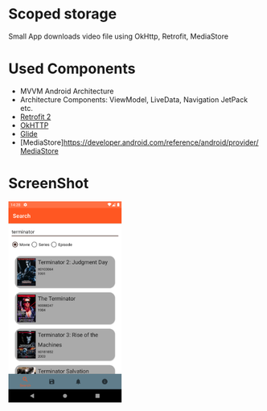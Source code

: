# Scoped storage
Small App downloads video file using OkHttp, Retrofit, MediaStore
# Used Components
* MVVM Android Architecture
* Architecture Components: ViewModel, LiveData, Navigation JetPack  etc.
* [Retrofit 2](https://square.github.io/retrofit/)
* [OkHTTP](https://square.github.io/okhttp/)
* [Glide](https://github.com/bumptech/glide)
* [MediaStore]https://developer.android.com/reference/android/provider/MediaStore
# ScreenShot
<img src="https://github.com/condorserg/OMDB/blob/master/Screenshot.png" width="225">
